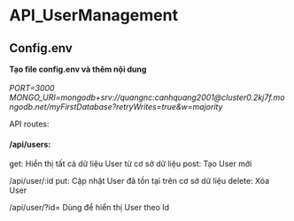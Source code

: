 # API_UserManagement
<h2>Config.env</h2>
  
<p>
  <b>Tạo file config.env và thêm nội dung</b> </br>
  </br>
  <i>
    PORT=3000
    MONGO_URI=mongodb+srv://quangnc:canhquang2001@cluster0.2kj7f.mongodb.net/myFirstDatabase?retryWrites=true&w=majority
  </i></br>
</p>
 
API routes:
  <h4>/api/users:</h4>
    get: Hiển thị tất cả dữ liệu User từ cơ sở dữ liệu
    post: Tạo User mới
  
  /api/user/:id
    put: Cập nhật User đã tồn tại trên cơ sở dữ liệu
    delete: Xóa User
  
  /api/user/?id=<userId>
    Dùng để hiển thị User theo Id
  
  
